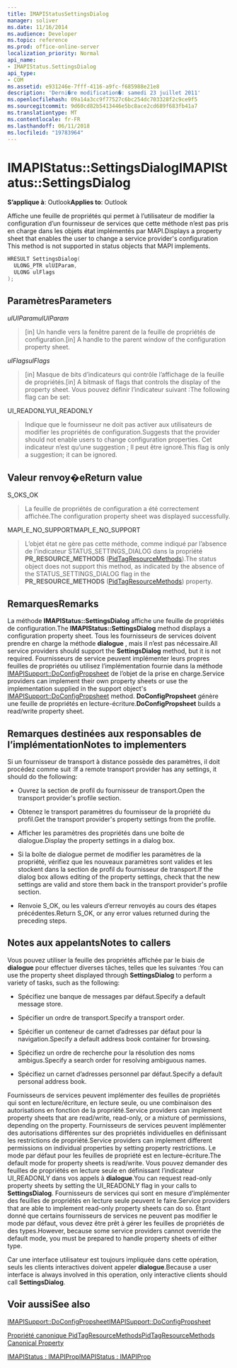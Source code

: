 ```yaml
---
title: IMAPIStatusSettingsDialog
manager: soliver
ms.date: 11/16/2014
ms.audience: Developer
ms.topic: reference
ms.prod: office-online-server
localization_priority: Normal
api_name:
- IMAPIStatus.SettingsDialog
api_type:
- COM
ms.assetid: e931246e-7fff-4116-a9fc-f685988e21e8
description: 'Derni�re modification�: samedi 23 juillet 2011'
ms.openlocfilehash: 09a14a3cc9f77527c6bc254dc703328f2c9ce9f5
ms.sourcegitcommit: 9d60cd82b5413446e5bc8ace2cd689f683fb41a7
ms.translationtype: MT
ms.contentlocale: fr-FR
ms.lasthandoff: 06/11/2018
ms.locfileid: "19783964"
---
```

# <a name="imapistatussettingsdialog"></a><span data-ttu-id="f3b96-103">IMAPIStatus::SettingsDialog</span><span class="sxs-lookup"><span data-stu-id="f3b96-103">IMAPIStatus::SettingsDialog</span></span>

  
  
<span data-ttu-id="f3b96-104">**S’applique à**: Outlook</span><span class="sxs-lookup"><span data-stu-id="f3b96-104">**Applies to**: Outlook</span></span> 
  
<span data-ttu-id="f3b96-105">Affiche une feuille de propriétés qui permet à l’utilisateur de modifier la configuration d’un fournisseur de services que cette méthode n’est pas pris en charge dans les objets état implémentés par MAPI.</span><span class="sxs-lookup"><span data-stu-id="f3b96-105">Displays a property sheet that enables the user to change a service provider's configuration This method is not supported in status objects that MAPI implements.</span></span>
  
```cpp
HRESULT SettingsDialog(
  ULONG_PTR ulUIParam,
  ULONG ulFlags
);
```

## <a name="parameters"></a><span data-ttu-id="f3b96-106">Paramètres</span><span class="sxs-lookup"><span data-stu-id="f3b96-106">Parameters</span></span>

 <span data-ttu-id="f3b96-107">_ulUIParam_</span><span class="sxs-lookup"><span data-stu-id="f3b96-107">_ulUIParam_</span></span>
  
> <span data-ttu-id="f3b96-108">[in] Un handle vers la fenêtre parent de la feuille de propriétés de configuration.</span><span class="sxs-lookup"><span data-stu-id="f3b96-108">[in] A handle to the parent window of the configuration property sheet.</span></span>
    
 <span data-ttu-id="f3b96-109">_ulFlags_</span><span class="sxs-lookup"><span data-stu-id="f3b96-109">_ulFlags_</span></span>
  
> <span data-ttu-id="f3b96-110">[in] Masque de bits d’indicateurs qui contrôle l’affichage de la feuille de propriétés.</span><span class="sxs-lookup"><span data-stu-id="f3b96-110">[in] A bitmask of flags that controls the display of the property sheet.</span></span> <span data-ttu-id="f3b96-111">Vous pouvez définir l’indicateur suivant :</span><span class="sxs-lookup"><span data-stu-id="f3b96-111">The following flag can be set:</span></span>
    
<span data-ttu-id="f3b96-112">UI_READONLY</span><span class="sxs-lookup"><span data-stu-id="f3b96-112">UI_READONLY</span></span> 
  
> <span data-ttu-id="f3b96-113">Indique que le fournisseur ne doit pas activer aux utilisateurs de modifier les propriétés de configuration.</span><span class="sxs-lookup"><span data-stu-id="f3b96-113">Suggests that the provider should not enable users to change configuration properties.</span></span> <span data-ttu-id="f3b96-114">Cet indicateur n’est qu’une suggestion ; Il peut être ignoré.</span><span class="sxs-lookup"><span data-stu-id="f3b96-114">This flag is only a suggestion; it can be ignored.</span></span>
    
## <a name="return-value"></a><span data-ttu-id="f3b96-115">Valeur renvoy�e</span><span class="sxs-lookup"><span data-stu-id="f3b96-115">Return value</span></span>

<span data-ttu-id="f3b96-116">S_OK</span><span class="sxs-lookup"><span data-stu-id="f3b96-116">S_OK</span></span> 
  
> <span data-ttu-id="f3b96-117">La feuille de propriétés de configuration a été correctement affichée.</span><span class="sxs-lookup"><span data-stu-id="f3b96-117">The configuration property sheet was displayed successfully.</span></span>
    
<span data-ttu-id="f3b96-118">MAPI_E_NO_SUPPORT</span><span class="sxs-lookup"><span data-stu-id="f3b96-118">MAPI_E_NO_SUPPORT</span></span> 
  
> <span data-ttu-id="f3b96-119">L’objet état ne gère pas cette méthode, comme indiqué par l’absence de l’indicateur STATUS_SETTINGS_DIALOG dans la propriété **PR_RESOURCE_METHODS** ([PidTagResourceMethods](pidtagresourcemethods-canonical-property.md)).</span><span class="sxs-lookup"><span data-stu-id="f3b96-119">The status object does not support this method, as indicated by the absence of the STATUS_SETTINGS_DIALOG flag in the **PR_RESOURCE_METHODS** ([PidTagResourceMethods](pidtagresourcemethods-canonical-property.md)) property.</span></span>
    
## <a name="remarks"></a><span data-ttu-id="f3b96-120">Remarques</span><span class="sxs-lookup"><span data-stu-id="f3b96-120">Remarks</span></span>

<span data-ttu-id="f3b96-121">La méthode **IMAPIStatus::SettingsDialog** affiche une feuille de propriétés de configuration.</span><span class="sxs-lookup"><span data-stu-id="f3b96-121">The **IMAPIStatus::SettingsDialog** method displays a configuration property sheet.</span></span> <span data-ttu-id="f3b96-122">Tous les fournisseurs de services doivent prendre en charge la méthode **dialogue** , mais il n’est pas nécessaire.</span><span class="sxs-lookup"><span data-stu-id="f3b96-122">All service providers should support the **SettingsDialog** method, but it is not required.</span></span> <span data-ttu-id="f3b96-123">Fournisseurs de service peuvent implémenter leurs propres feuilles de propriétés ou utilisez l’implémentation fournie dans la méthode [IMAPISupport::DoConfigPropsheet](imapisupport-doconfigpropsheet.md) de l’objet de la prise en charge.</span><span class="sxs-lookup"><span data-stu-id="f3b96-123">Service providers can implement their own property sheets or use the implementation supplied in the support object's [IMAPISupport::DoConfigPropsheet](imapisupport-doconfigpropsheet.md) method.</span></span> <span data-ttu-id="f3b96-124">**DoConfigPropsheet** génère une feuille de propriétés en lecture-écriture.</span><span class="sxs-lookup"><span data-stu-id="f3b96-124">**DoConfigPropsheet** builds a read/write property sheet.</span></span> 
  
## <a name="notes-to-implementers"></a><span data-ttu-id="f3b96-125">Remarques destinées aux responsables de l’implémentation</span><span class="sxs-lookup"><span data-stu-id="f3b96-125">Notes to implementers</span></span>

<span data-ttu-id="f3b96-126">Si un fournisseur de transport à distance possède des paramètres, il doit procédez comme suit :</span><span class="sxs-lookup"><span data-stu-id="f3b96-126">If a remote transport provider has any settings, it should do the following:</span></span>
  
- <span data-ttu-id="f3b96-127">Ouvrez la section de profil du fournisseur de transport.</span><span class="sxs-lookup"><span data-stu-id="f3b96-127">Open the transport provider's profile section.</span></span>
    
- <span data-ttu-id="f3b96-128">Obtenez le transport paramètres du fournisseur de la propriété du profil.</span><span class="sxs-lookup"><span data-stu-id="f3b96-128">Get the transport provider's property settings from the profile.</span></span>
    
- <span data-ttu-id="f3b96-129">Afficher les paramètres des propriétés dans une boîte de dialogue.</span><span class="sxs-lookup"><span data-stu-id="f3b96-129">Display the property settings in a dialog box.</span></span>
    
- <span data-ttu-id="f3b96-130">Si la boîte de dialogue permet de modifier les paramètres de la propriété, vérifiez que les nouveaux paramètres sont valides et les stockent dans la section de profil du fournisseur de transport.</span><span class="sxs-lookup"><span data-stu-id="f3b96-130">If the dialog box allows editing of the property settings, check that the new settings are valid and store them back in the transport provider's profile section.</span></span>
    
- <span data-ttu-id="f3b96-131">Renvoie S_OK, ou les valeurs d’erreur renvoyés au cours des étapes précédentes.</span><span class="sxs-lookup"><span data-stu-id="f3b96-131">Return S_OK, or any error values returned during the preceding steps.</span></span>
    
## <a name="notes-to-callers"></a><span data-ttu-id="f3b96-132">Notes aux appelants</span><span class="sxs-lookup"><span data-stu-id="f3b96-132">Notes to callers</span></span>

<span data-ttu-id="f3b96-133">Vous pouvez utiliser la feuille des propriétés affichée par le biais de **dialogue** pour effectuer diverses tâches, telles que les suivantes :</span><span class="sxs-lookup"><span data-stu-id="f3b96-133">You can use the property sheet displayed through **SettingsDialog** to perform a variety of tasks, such as the following:</span></span> 
  
- <span data-ttu-id="f3b96-134">Spécifiez une banque de messages par défaut.</span><span class="sxs-lookup"><span data-stu-id="f3b96-134">Specify a default message store.</span></span>
    
- <span data-ttu-id="f3b96-135">Spécifier un ordre de transport.</span><span class="sxs-lookup"><span data-stu-id="f3b96-135">Specify a transport order.</span></span>
    
- <span data-ttu-id="f3b96-136">Spécifier un conteneur de carnet d’adresses par défaut pour la navigation.</span><span class="sxs-lookup"><span data-stu-id="f3b96-136">Specify a default address book container for browsing.</span></span>
    
- <span data-ttu-id="f3b96-137">Spécifiez un ordre de recherche pour la résolution des noms ambigus.</span><span class="sxs-lookup"><span data-stu-id="f3b96-137">Specify a search order for resolving ambiguous names.</span></span>
    
- <span data-ttu-id="f3b96-138">Spécifiez un carnet d’adresses personnel par défaut.</span><span class="sxs-lookup"><span data-stu-id="f3b96-138">Specify a default personal address book.</span></span>
    
<span data-ttu-id="f3b96-139">Fournisseurs de services peuvent implémenter des feuilles de propriétés qui sont en lecture/écriture, en lecture seule, ou une combinaison des autorisations en fonction de la propriété.</span><span class="sxs-lookup"><span data-stu-id="f3b96-139">Service providers can implement property sheets that are read/write, read-only, or a mixture of permissions, depending on the property.</span></span> <span data-ttu-id="f3b96-140">Fournisseurs de services peuvent implémenter des autorisations différentes sur des propriétés individuelles en définissant les restrictions de propriété.</span><span class="sxs-lookup"><span data-stu-id="f3b96-140">Service providers can implement different permissions on individual properties by setting property restrictions.</span></span> <span data-ttu-id="f3b96-141">Le mode par défaut pour les feuilles de propriété est en lecture-écriture.</span><span class="sxs-lookup"><span data-stu-id="f3b96-141">The default mode for property sheets is read/write.</span></span> <span data-ttu-id="f3b96-142">Vous pouvez demander des feuilles de propriétés en lecture seule en définissant l’indicateur UI_READONLY dans vos appels à **dialogue**.</span><span class="sxs-lookup"><span data-stu-id="f3b96-142">You can request read-only property sheets by setting the UI_READONLY flag in your calls to **SettingsDialog**.</span></span> <span data-ttu-id="f3b96-143">Fournisseurs de services qui sont en mesure d’implémenter des feuilles de propriétés en lecture seule peuvent le faire.</span><span class="sxs-lookup"><span data-stu-id="f3b96-143">Service providers that are able to implement read-only property sheets can do so.</span></span> <span data-ttu-id="f3b96-144">Étant donné que certains fournisseurs de services ne peuvent pas modifier le mode par défaut, vous devez être prêt à gérer les feuilles de propriétés de des types.</span><span class="sxs-lookup"><span data-stu-id="f3b96-144">However, because some service providers cannot override the default mode, you must be prepared to handle property sheets of either type.</span></span> 
  
<span data-ttu-id="f3b96-145">Car une interface utilisateur est toujours impliquée dans cette opération, seuls les clients interactives doivent appeler **dialogue**.</span><span class="sxs-lookup"><span data-stu-id="f3b96-145">Because a user interface is always involved in this operation, only interactive clients should call **SettingsDialog**.</span></span>
  
## <a name="see-also"></a><span data-ttu-id="f3b96-146">Voir aussi</span><span class="sxs-lookup"><span data-stu-id="f3b96-146">See also</span></span>



[<span data-ttu-id="f3b96-147">IMAPISupport::DoConfigPropsheet</span><span class="sxs-lookup"><span data-stu-id="f3b96-147">IMAPISupport::DoConfigPropsheet</span></span>](imapisupport-doconfigpropsheet.md)
  
[<span data-ttu-id="f3b96-148">Propriété canonique PidTagResourceMethods</span><span class="sxs-lookup"><span data-stu-id="f3b96-148">PidTagResourceMethods Canonical Property</span></span>](pidtagresourcemethods-canonical-property.md)
  
[<span data-ttu-id="f3b96-149">IMAPIStatus : IMAPIProp</span><span class="sxs-lookup"><span data-stu-id="f3b96-149">IMAPIStatus : IMAPIProp</span></span>](imapistatusimapiprop.md)

